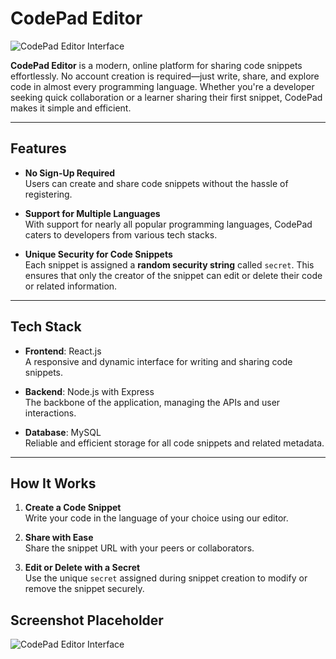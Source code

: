
# CodePad Editor

![CodePad Editor Interface](https://iili.io/2G09egR.png)

**CodePad Editor** is a modern, online platform for sharing code snippets effortlessly. No account creation is required—just write, share, and explore code in almost every programming language. Whether you're a developer seeking quick collaboration or a learner sharing their first snippet, CodePad makes it simple and efficient.

---

## Features

- **No Sign-Up Required**  
  Users can create and share code snippets without the hassle of registering.

- **Support for Multiple Languages**  
  With support for nearly all popular programming languages, CodePad caters to developers from various tech stacks.  

- **Unique Security for Code Snippets**  
  Each snippet is assigned a **random security string** called `secret`. This ensures that only the creator of the snippet can edit or delete their code or related information.

---

## Tech Stack

- **Frontend**: React.js  
  A responsive and dynamic interface for writing and sharing code snippets.

- **Backend**: Node.js with Express  
  The backbone of the application, managing the APIs and user interactions.

- **Database**: MySQL  
  Reliable and efficient storage for all code snippets and related metadata.

---

## How It Works

1. **Create a Code Snippet**  
   Write your code in the language of your choice using our editor.

2. **Share with Ease**  
   Share the snippet URL with your peers or collaborators.

3. **Edit or Delete with a Secret**  
   Use the unique `secret` assigned during snippet creation to modify or remove the snippet securely.



## Screenshot Placeholder

![CodePad Editor Interface](https://via.placeholder.com/800x400.png?text=CodePad+Editor+Interface)



